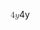 <span class="katex"><span class="katex-mathml"><math xmlns="http://www.w3.org/1998/Math/MathML"><semantics><mrow><mn>4</mn><mi>y</mi></mrow><annotation encoding="application/x-tex">4y</annotation></semantics></math></span><span class="katex-html" aria-hidden="true"><span class="base"><span class="strut" style="height:0.8388800000000001em;vertical-align:-0.19444em;"></span><span class="mord">4</span><span class="mord mathnormal" style="margin-right:0.03588em;">y</span></span></span></span>